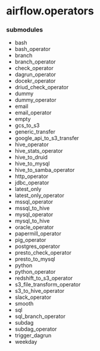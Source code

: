 # airflow.operators

### submodules

- bash
- bash_operator
- branch
- branch_operator
- check_operator
- dagrun_operator
- docekr_operator
- driud_check_operator
- dummy
- dummy_operator
- email
- email_operator
- empty
- gcs_to_s3
- generic_transfer
- google_api_to_s3_transfer
- hive_operator
- hive_stats_operator
- hive_to_druid
- hive_to_mysql
- hive_to_samba_operator
- http_operator
- jdbc_operator
- latest_only
- latest_only_operator
- mssql_operator
- mssql_to_hive
- mysql_operator
- mysql_to_hive
- oracle_operator
- papermill_operator
- pig_operator
- postgres_operator
- presto_check_operator
- presto_to_mysql
- python
- python_operator
- redshift_to_s3_operator
- s3_file_transform_operator
- s3_to_hive_operator
- slack_operator
- smooth
- sql
- sql_branch_operator
- subdag
- subdag_operator
- trigger_dagrun
- weekday